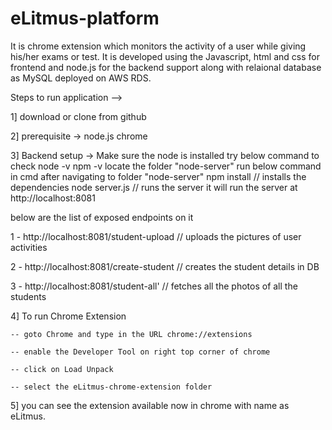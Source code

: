 # eLitmus-platform

It is chrome extension which monitors the activity of a user while giving his/her exams or test. It is developed using the Javascript, html and css for frontend and node.js for the backend support along with relaional database as MySQL deployed on AWS RDS.

Steps to run application --> 

1] download or clone from github

2] prerequisite -> 
node.js
chrome

3] Backend setup ->
Make sure the node is installed 
try below command to check
node -v
npm -v
locate the folder "node-server"
run below command in cmd after navigating to folder "node-server"
npm install  // installs the dependencies
node server.js  // runs the server
it will run the server at http://localhost:8081 

below are the list of exposed endpoints on it

1 -  http://localhost:8081/student-upload   // uploads the pictures of user activities

2 -  http://localhost:8081/create-student   // creates the student details in DB

3 -  http://localhost:8081/student-all'     // fetches all the photos of all the students

4] To run Chrome Extension 

    -- goto Chrome and type in the URL chrome://extensions
    
    -- enable the Developer Tool on right top corner of chrome
    
    -- click on Load Unpack
    
    -- select the eLitmus-chrome-extension folder
    
5] you can see the extension available now in chrome with name as eLitmus.
    
    
